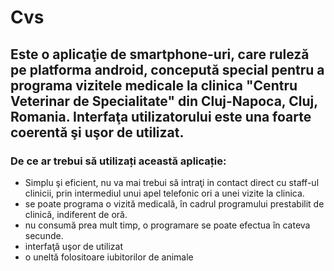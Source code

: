 # Cvs 

## Este o aplicaţie de smartphone-uri, care ruleză pe platforma android, concepută special pentru a programa vizitele medicale la clinica "Centru Veterinar de Specialitate" din Cluj-Napoca, Cluj, Romania. Interfaţa utilizatorului este una foarte coerentă şi uşor de utilizat.

###  De ce ar trebui să utilizați această aplicație:
  - Simplu şi eficient, nu va mai trebui să intraţi in contact direct cu staff-ul clinicii, prin intermediul unui apel telefonic ori a unei vizite la clinica.
  - se poate programa o vizită medicală, în cadrul programului prestabilit de clinică, indiferent de oră.
  - nu consumă prea mult timp, o programare se poate efectua în cateva secunde.
  - interfaţă uşor de utilizat
  - o uneltă folositoare iubitorilor de animale
  
